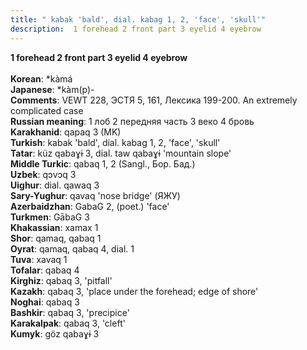 ```yaml
---
title: " kabak 'bald', dial. kabag 1, 2, 'face', 'skull'"
description:  1 forehead 2 front part 3 eyelid 4 eyebrow
---
```

<p data-pagefind-weight="0.5">
<strong> 1 forehead 2 front part 3 eyelid 4 eyebrow</strong><br><br>
<strong>Korean</strong>:  *kàmá<br>
<strong>Japanese</strong>:  *kàm(p)-<br>
<strong>Comments</strong>:  VEWT 228, ЭСТЯ 5, 161, Лексика 199-200. An extremely complicated case<br>
<strong>Russian meaning</strong>:  1 лоб 2 передняя часть 3 веко 4 бровь<br>
<strong>Karakhanid</strong>:  qapaq 3 (MK)<br>
<strong>Turkish</strong>:  kabak 'bald', dial. kabag 1, 2, 'face', 'skull'<br>
<strong>Tatar</strong>:  küz qabaɣɨ 3, dial. taw qabaɣɨ 'mountain slope'<br>
<strong>Middle Turkic</strong>:  qabaq 1, 2 (Sangl., Бор. Бад.)<br>
<strong>Uzbek</strong>:  qɔvɔq 3<br>
<strong>Uighur</strong>:  dial. qawaq 3<br>
<strong>Sary-Yughur</strong>:  qavaq 'nose bridge' (ЯЖУ)<br>
<strong>Azerbaidzhan</strong>:  GabaG 2, (poet.) 'face'<br>
<strong>Turkmen</strong>:  GābaG 3<br>
<strong>Khakassian</strong>:  xamax 1<br>
<strong>Shor</strong>:  qamaq, qabaq 1<br>
<strong>Oyrat</strong>:  qamaq, qabaq 4, dial. 1<br>
<strong>Tuva</strong>:  xavaq 1<br>
<strong>Tofalar</strong>:  qabaq 4<br>
<strong>Kirghiz</strong>:  qabaq 3, 'pitfall'<br>
<strong>Kazakh</strong>:  qabaq 3, 'place under the forehead; edge of shore'<br>
<strong>Noghai</strong>:  qabaq 3<br>
<strong>Bashkir</strong>:  qabaq 3, 'precipice'<br>
<strong>Karakalpak</strong>:  qabaq 3, 'cleft'<br>
<strong>Kumyk</strong>:  göz qabaɣɨ 3<br>

</p>
